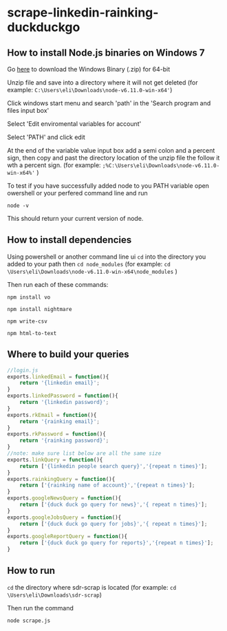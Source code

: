 # scrape-linkedin-rainking-duckduckgo

## How to install Node.js binaries on Windows 7 

Go [here](https://nodejs.org/en/download/) to download the Windows Binary (.zip) for 64-bit

Unzip file and save into a directory where it will not get deleted (for example: `C:\Users\eli\Downloads\node-v6.11.0-win-x64'`)

Click windows start menu and search 'path' in the 'Search program and files input box' 

Select 'Edit enviromental variables for account'

Select 'PATH' and click edit

At the end of the variable value input box add a semi colon and a percent sign, then copy and past the directory location of the unzip file  the follow it wth a percent sign. (for example: `;%C:\Users\eli\Downloads\node-v6.11.0-win-x64%'` )

To test if you have successfully added node to you PATH variable open owershell or your perfered command line and run

`node -v` 

This should return your current version of node.

## How to install dependencies

Using powershell or another command line ui `cd` into the directory you added to your path then `cd node_modules` (for example: `cd \Users\eli\Downloads\node-v6.11.0-win-x64\node_modules` )

Then run each of these commands:

`npm install vo`

`npm install nightmare`

`npm write-csv`

`npm html-to-text`


## Where to build your queries
```javascript
//login.js
exports.linkedEmail = function(){
	return '{linkedin email}';
}
exports.linkedPassword = function(){
	return '{linkedin password}';
}
exports.rkEmail = function(){
	return '{rainking email}';
}
exports.rkPassword = function(){
	return '{rainking password}';
}
//note: make sure list below are all the same size
exports.linkQuery = function(){
	return ['{linkedin people search query}','{repeat n times}'];
}
exports.rainkingQuery = function(){
	return ['{rainking name of account}','{repeat n times}'];
}
exports.googleNewsQuery = function(){
	return ['{duck duck go query for news}','{ repeat n times}'];
}
exports.googleJobsQuery = function(){
	return ['{duck duck go query for jobs}','{ repeat n times}'];
}
exports.googleReportQuery = function(){
	return ['{duck duck go query for reports}','{repeat n times}'];
}
```

## How to run
`cd` the directory where sdr-scrap is located  (for example: `cd \Users\eli\Downloads\sdr-scrap`)

Then run the command

`node scrape.js`